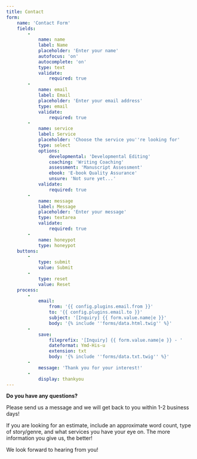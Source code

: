 ```yaml
---
title: Contact
form:
    name: 'Contact Form'
    fields:
        -
            name: name
            label: Name
            placeholder: 'Enter your name'
            autofocus: 'on'
            autocomplete: 'on'
            type: text
            validate:
                required: true
        -
            name: email
            label: Email
            placeholder: 'Enter your email address'
            type: email
            validate:
                required: true
        -
            name: service
            label: Service
            placeholder: 'Choose the service you''re looking for'
            type: select
            options:
                developmental: 'Developmental Editing'
                coaching: 'Writing Coaching'
                assessment: 'Manuscript Assessment'
                ebook: 'E-book Quality Assurance'
                unsure: 'Not sure yet...'
            validate:
                required: true
        -
            name: message
            label: Message
            placeholder: 'Enter your message'
            type: textarea
            validate:
                required: true
        -
            name: honeypot
            type: honeypot
    buttons:
        -
            type: submit
            value: Submit
        -
            type: reset
            value: Reset
    process:
        -
            email:
                from: '{{ config.plugins.email.from }}'
                to: '{{ config.plugins.email.to }}'
                subject: '[Inquiry] {{ form.value.name|e }}'
                body: '{% include ''forms/data.html.twig'' %}'
        -
            save:
                fileprefix: '[Inquiry] {{ form.value.name|e }} - '
                dateformat: Ymd-His-u
                extension: txt
                body: '{% include ''forms/data.txt.twig'' %}'
        -
            message: 'Thank you for your interest!'
        -
            display: thankyou
---
```


**Do you have any questions?**

Please send us a message and we will get back to you within 1-2 business days!

If you are looking for an estimate, include an approximate word count, type of story/genre, and what services you have your eye on. The more information you give us, the better!

We look forward to hearing from you!
